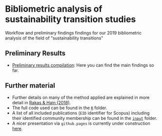 # Bibliometric analysis of sustainability transition studies
Workflow and preliminary findings findings for our 2019 bibliometric analysis of the field of "sustainability transitions"



## Preliminary Results
* [Preliminary results compilation](https://raw.githack.com/daniel-hain/transitions_bibliometrics_2019/master/notebooks/91_descriptives.html): Here you can find the main findings so far.

## Further material
* Further details on many of the method applied are explained in more detail in [Rakas & Hain (2018)](https://raw.githack.com/daniel-hain/transitions_bibliometrics_2019/master/docs/The_Development_of_Innovation_System_Research_R_R1.pdf). 
* The full code used can be found in the [`R`](https://github.com/daniel-hain/transitions_bibliometrics_2019/tree/master/R) folder.
* A list of all included publications (`EID` identifier for Scopus) including their identified community membership can be found in the [`input`](https://github.com/daniel-hain/transitions_bibliometrics_2019/blob/master/input/IDs_corpus.csv) folder.
* A nicer presentation via `github.pages` is currently under construction [here](https://daniel-hain.github.io/transitions_bibliometrics_2019/).
